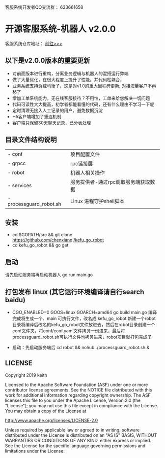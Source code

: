 客服系统开发者QQ交流群： 623661658

# 开源客服系统-机器人 v2.0.0
客服系统仓库地址： [前往>>>][1]

## 以下是v2.0.0版本的重要更新
- 对前面版本进行重构，分离业务逻辑与机器人的混搭运行弊端
- 做了大量优化，在很大程度上提升了性能，并代码松耦合，
- 业务系统支持负载均衡了，这是对v1.0的重大里程碑更新, 对接海量客户不再愁了
- 增加工单系统能力，无在线客服接待？不用怕，工单来给您解决一切问题
- 代码可读性大大提高，初学者都能看懂的代码，还有什么理由不学习一下呢
- 定时清理无接入人工记录的用户，避免数据沉淀
- H5客户端增加了重连机制
- 客户端只保留30天聊天记录，已分表处理

## 目录文件结构说明
|       |     |
| :-------- | :-------- |
| - conf  | 项目配置文件 |
| - grpcc  | rpc链接层 |
| - robot  | 机器人相关操作 |
| - services  | 服务提供者-通过rpc调取服务端获取数据 |
| - processguard_robot.sh | Linux 进程守护shell脚本 |


## 安装
- cd $GOPATH/src && git clone https://github.com/chenxianqi/kefu_go_robot
- cd kefu_go_robot && go get

## 启动
请先启动服务端再启动机器人
go run main.go


## 打包发布 linux (其它运行环境编译请自行search baidu)
  - CGO_ENABLED=0 GOOS=linux GOARCH=amd64 go build main.go
	编译完成将生成一个、main 可执行文件，改名成 kefu_go_robot
	新建一个robot目录将编译后改名的kefu_go_robot文件放进去，然后在robot目录创建一个conf文件夹，将conf/conf.yaml文件拷贝一份进来，最后将processguard_robot.sh可执行文件也拷贝进来，robot项目就打包完成了
	
- 启动：先启动服务端后 cd robot && nohub ./processguard_robot.sh &


## LICENSE

Copyright 2019 keith

Licensed to the Apache Software Foundation (ASF) under one or more contributor
license agreements.  See the NOTICE file distributed with this work for
additional information regarding copyright ownership.  The ASF licenses this
file to you under the Apache License, Version 2.0 (the "License"); you may not
use this file except in compliance with the License.  You may obtain a copy of
the License at

http://www.apache.org/licenses/LICENSE-2.0

Unless required by applicable law or agreed to in writing, software
distributed under the License is distributed on an "AS IS" BASIS, WITHOUT
WARRANTIES OR CONDITIONS OF ANY KIND, either express or implied.  See the
License for the specific language governing permissions and limitations under
the License.



  [1]: https://github.com/chenxianqi/kefu_server 
  
